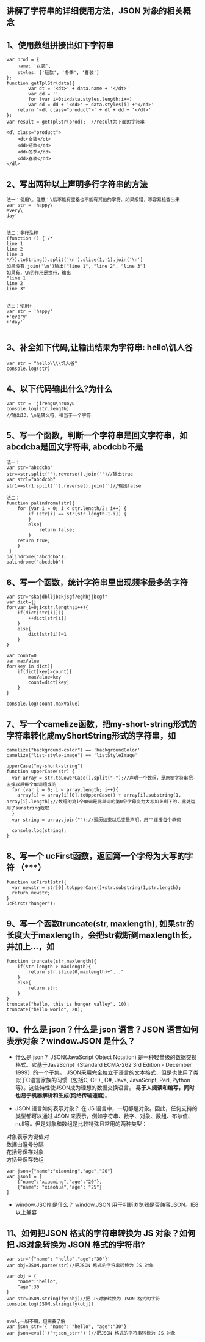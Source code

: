 ## 讲解了字符串的详细使用方法，JSON 对象的相关概念

## 1、使用数组拼接出如下字符串
```
var prod = {
    name: '女装',
    styles: ['短款', '冬季', '春装']
};
function getTplStr(data){
        var dt = '<dt>' + data.name + '</dt>'
        var dd = ''
        for (var i=0;i<data.styles.length;i++)
        var dd = dd + '<dd>' + data.styles[i] +'</dd>' 
    return '<dl class="product">' + dt + dd + '</dl>'
};
var result = getTplStr(prod);  //result为下面的字符串

<dl class="product">
    <dt>女装</dt>
    <dd>短款</dd>
    <dd>冬季</dd>
    <dd>春装</dd>
</dl>
```




## 2、写出两种以上声明多行字符串的方法

```
法一：使用\，注意：\后不能有空格也不能有其他的字符。如果报错，不容易检查出来
var str = 'happy\
every\
day'


法二：多行注释
(function () { /*
line 1
line 2
line 3
*/}).toString().split('\n').slice(1,-1).join('\n')
如果没有.join('\n')输出["line 1", "line 2", "line 3"]
如果有，\n的作用是换行，输出
"line 1
line 2
line 3"


法三：使用+
var str = 'happy'
+'every'
+'day'


```



## 3、补全如下代码,让输出结果为字符串: hello\\饥人谷
```
var str = "hello\\\\饥人谷"
console.log(str)
```





## 4、以下代码输出什么?为什么
```
var str = 'jirengu\nruoyu'
console.log(str.length)
//输出13，\n是转义符，相当于一个字符
```






## 5、写一个函数，判断一个字符串是回文字符串，如 abcdcba是回文字符串, abcdcbb不是
```
法一：
var str="abcdcba"
str==str.split('').reverse().join('')//输出true
var str1="abcdcbb"
str1==str1.split('').reverse().join('')//输出false
```
```
法二：
function palindrome(str){
    for (var i = 0; i < str.length/2; i++) {
        if (str[i] == str[str.length-1-i]) {
        }
        else{
            return false;
        }
    return true;
    }
 }
palindrome('abcdcba');
palindrome('abcdcbb')
```



## 6、写一个函数，统计字符串里出现频率最多的字符
```
var str="skajdblljbckjsgf7eghbjjbcgf"
var dict={}
for(var i=0;i<str.length;i++){
    if(dict[str[i]]){
        ++dict[str[i]]
    }
    else{
        dict[str[i]]=1
    }
}

var count=0
var maxValue
for(key in dict){
    if(dict[key]>count){
        maxValue=key
        count=dict[key]
    }
}

console.log(count,maxValue)
```





## 7、写一个camelize函数，把my-short-string形式的字符串转化成myShortString形式的字符串，如
```
camelize("background-color") == 'backgroundColor'
camelize("list-style-image") == 'listStyleImage'
```
```
upperCase("my-short-string")
function upperCase(str) {
  var array = str.toLowerCase().split("-");//声明一个数组，是原始字符串把-去掉以后每个单词组成的
  for (var i = 0; i < array.length; i++){
    array[i] = array[i][0].toUpperCase() + array[i].substring(1, array[i].length);//数组的第i个单词是此单词的第0个字母变为大写加上剩下的，此处运用了sunstring截取
  }
  var string = array.join("");//遍历结束以后变量声明，用""连接每个单词

  console.log(string);
}

```



## 8、写一个 ucFirst函数，返回第一个字母为大写的字符 （***）
```
function ucFirst(str){
  var newstr = str[0].toUpperCase()+str.substring(1,str.length);
  return newstr;
}
ucFirst("hunger");
```
## 9、写一个函数truncate(str, maxlength), 如果str的长度大于maxlength，会把str截断到maxlength长，并加上...，如
```
function truncate(str,maxlength){
    if(str.length > maxlength){
        return str.slice(0,maxlength)+"..."
    }
    else{
        return str;
    }
}
truncate("hello, this is hunger valley", 10);
truncate("hello world", 20);
```
## 10、什么是 json？什么是 json 语言？JSON 语言如何表示对象？window.JSON 是什么？
 - 什么是 json？
JSON(JavaScript Object Notation) 是一种轻量级的数据交换格式。它基于JavaScript（Standard ECMA-262 3rd Edition - December 1999）的一个子集。 JSON采用完全独立于语言的文本格式，但是也使用了类似于C语言家族的习惯（包括C, C++, C#, Java, JavaScript, Perl, Python等）。这些特性使JSON成为理想的数据交换语言。 **易于人阅读和编写，同时也易于机器解析和生成(网络传输速度)**。

 - JSON 语言如何表示对象？
在 JS 语言中，一切都是对象。因此，任何支持的类型都可以通过 JSON 来表示，例如字符串、数字、对象、数组、布尔值、null等。但是对象和数组是比较特殊且常用的两种类型：

对象表示为键值对   
数据由逗号分隔    
花括号保存对象     
方括号保存数组 
```
var json={"name":"xiaoming","age","20"}
var json1 = [
    {"name":"xiaoming","age":"20"}, 
    {"name": "xiaohua","age": "25"}
]
```

 - window.JSON 是什么？
window.JSON 用于判断浏览器是否兼容JSON。IE8以上兼容



## 11、如何把JSON 格式的字符串转换为 JS 对象？如何把 JS对象转换为 JSON 格式的字符串?
```
var str='{"name": "hello","age":"30"}'
var obj=JSON.parse(str)//把JSON 格式的字符串转换为 JS 对象

var obj = {
    "name":"hello",
    "age":30
}
var str=JSON.stringify(obj)//把 JS对象转换为 JSON 格式的字符
console.log(JSON.stringify(obj))


eval,一般不用，但需要了解
var json_str='{ "name": "hello", "age":"30"}'
var json=eval('('+json_str+')')//把JSON 格式的字符串转换为 JS 对象

```
